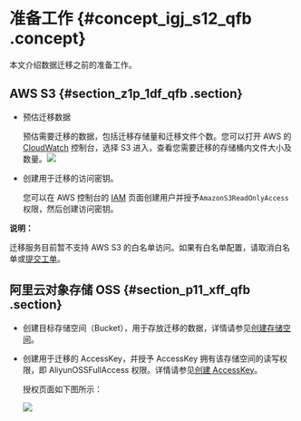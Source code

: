# 准备工作 {#concept_igj_s12_qfb .concept}

本文介绍数据迁移之前的准备工作。

## AWS S3 {#section_z1p_1df_qfb .section}

-   预估迁移数据

    预估需要迁移的数据，包括迁移存储量和迁移文件个数。您可以打开 AWS 的 [CloudWatch](https://console.aws.amazon.com/cloudwatch/home) 控制台，选择 S3 进入，查看您需要迁移的存储桶内文件大小及数量。![](http://static-aliyun-doc.oss-cn-hangzhou.aliyuncs.com/assets/img/40734/154417182533811_zh-CN.png)

-   创建用于迁移的访问密钥。

    您可以在 AWS 控制台的 [IAM](https://console.aws.amazon.com/iam/home) 页面创建用户并授予`AmazonS3ReadOnlyAccess`权限，然后创建访问密钥。


**说明：** 

迁移服务目前暂不支持 AWS S3 的白名单访问。如果有白名单配置，请取消白名单或[提交工单](https://workorder.console.aliyun.com/#/ticket/createIndex)。

## 阿里云对象存储 OSS {#section_p11_xff_qfb .section}

-   创建目标存储空间（Bucket），用于存放迁移的数据，详情请参见[创建存储空间](../../../../cn.zh-CN/快速入门/创建存储空间.md#)。
-   创建用于迁移的 AccessKey，并授予 AccessKey 拥有该存储空间的读写权限，即 AliyunOSSFullAccess 权限。详情请参见[创建 AccessKey](../../../../cn.zh-CN/通用参考/创建AccessKey.md#)。

    授权页面如下图所示：

    ![](http://static-aliyun-doc.oss-cn-hangzhou.aliyuncs.com/assets/img/40734/154417182521254_zh-CN.png)


